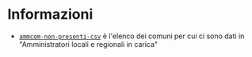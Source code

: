 # Informazioni

- [`ammcom-non-presenti-csv`](ammcom-non-presenti.csv) è l'elenco dei comuni per cui ci sono dati in "Amministratori locali e regionali in carica"
